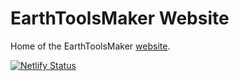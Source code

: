 # EarthToolsMaker Website

Home of the EarthToolsMaker [website](https://www.earthtoolsmaker.org).

[![Netlify Status](https://api.netlify.com/api/v1/badges/b420d5eb-a405-49a0-89c2-57b1e85ebdf8/deploy-status)](https://app.netlify.com/sites/thunderous-daffodil-0e2415/deploys)

